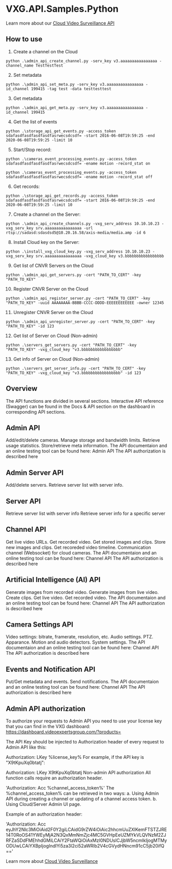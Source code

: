 # VXG.API.Samples.Python

Learn more about our <a href="https://www.videoexpertsgroup.com">Cloud Video Surveillance API</a>

## How to use

1) Create a channel on the Cloud
```
python .\admin_api_create_channel.py -serv_key v3.aaaaaaaaaaaaaaaa -channel_name TestTestTest
```

2) Set metadata
```
python .\admin_api_set_meta.py -serv_key v3.aaaaaaaaaaaaaaaa -id_channel 199415 -tag test -data testtesttest
```

3) Get metadata
```
python .\admin_api_get_meta.py -serv_key v3.aaaaaaaaaaaaaaaa -id_channel 199415
```

4) Get the list of events
```
python .\storage_api_get_events.py -access_token sdafasdfasdfasdfasdfasrwecsdcsdf= -start 2016-06-08T19:59:25 -end 2020-06-08T19:59:25 -limit 10
```

5) Start/Stop record:
```
python .\cameras_event_processing_events.py -access_token sdafasdfasdfasdfasdfasrwecsdcsdf= -ename motion -record_stat on
```
```
python .\cameras_event_processing_events.py -access_token sdafasdfasdfasdfasdfasrwecsdcsdf= -ename motion -record_stat off
```

6) Get records:
```
python .\storage_api_get_records.py -access_token sdafasdfasdfasdfasdfasrwecsdcsdf= -start 2016-06-08T19:59:25 -end 2020-06-08T19:59:25 -limit 10
```

7) Create a channel on the Server:
```
python .\admin_api_create_channels.py -vxg_serv_address 10.10.10.23 -vxg_serv_key srv.aaaaaaaaaaaaaaaa -url rtsp://sadasd:sdasdsd5@10.20.16.58/axis-media/media.amp -id 6
```

8) Install Cloud key on the Server:
```
python .\install_vxg_cloud_key.py -vxg_serv_address 10.10.10.23 -vxg_serv_key srv.aaaaaaaaaaaaaaaa -vxg_cloud_key v3.bbbbbbbbbbbbbbbbb
```

9) Get list of CNVR Servers on the Cloud
```
python .\admin_api_get_servers.py -cert "PATH_TO_CERT" -key "PATH_TO_KEY"
```

10) Register CNVR Server on the Cloud
```
python .\admin_api_register_server.py -cert "PATH_TO_CERT" -key "PATH_TO_KEY" -uuid AAAAAAAA-BBBB-CCCC-DDDD-EEEEEEEEEEEE -owner 12345
```

11) Unregister CNVR Server on the Cloud
```
python .\admin_api_unregister_server.py -cert "PATH_TO_CERT" -key "PATH_TO_KEY" -id 123
```

12) Get list of Server on Cloud (Non-admin)
```
python .\servers_get_servers.py -cert "PATH_TO_CERT" -key "PATH_TO_KEY" -vxg_cloud_key "v3.bbbbbbbbbbbbbbbbb"
```

13) Get info of Server on Cloud (Non-admin)
```
python .\servers_get_server_info.py -cert "PATH_TO_CERT" -key "PATH_TO_KEY" -vxg_cloud_key "v3.bbbbbbbbbbbbbbbbb" -id 123
```


## Overview
The API functions are divided in several sections. Interactive API reference (Swagger) can be found in the Docs & API section on the dashboard in corresponding API sections.

## Admin API
Add/edit/delete cameras.
Manage storage and bandwidth limits.
Retrieve usage statistics.
Store/retrieve meta information.
The API documentaion and an online testing tool can be found here: Admin API
The API authorization is described here

## Admin Server API
Add/delete servers.
Retrieve server list with server info.

## Server API
Retrieve server list with server info
Retrieve server info for a specific server

## Channel API
Get live video URLs.
Get recorded video.
Get stored images and clips.
Store new images and clips.
Get recoreded video timeline.
Communication channel (Websocket) for cloud cameras.
The API documentaion and an online testing tool can be found here: Channel API
The API authorization is described here

## Artificial Intelligence (AI) API
Generate images from recorded video.
Generate images from live video.
Create clips.
Get live video.
Get recorded video.
The API documentaion and an online testing tool can be found here: Channel API
The API authorization is described here

## Camera Settings API
Video settings: bitrate, framerate, resolution, etc.
Audio settings.
PTZ.
Apparance.
Motion and audio detectors.
System settings.
The API documentaion and an online testing tool can be found here: Channel API
The API authorization is described here

## Events and Notification API
Put/Get metadata and events.
Send notifications.
The API documentaion and an online testing tool can be found here: Channel API
The API authorization is described here

## Admin API authorization
To authorize your requests to Admin API you need to use your license key that you can find in the VXG dashboard: https://dashboard.videoexpertsgroup.com/?products=

The API Key should be injected to Authorization header of every request to Admin API like this:

Authorization: LKey %license_key%
For example, if the API key is "X9tKpuXq0btatj":

Authorization: LKey X9tKpuXq0btatj
Non-admin API authorization
All function calls require an authorization header.

'Authorization: Acc %channel_access_token%'
The %channel_access_token% can be retrieved in two ways:
a. Using Admin API during creating a channel or updating of a channel access token.
b. Using Cloud/Server Admin UI page.

Example of an authorization header:

'Authorization: Acc eyJhY2Nlc3MiOiAid2F0Y2giLCAidG9rZW4iOiAic2hhcmUuZXlKemFTSTZJRE14T0RoOS41YWEyMjA2N3QxMmNmZjc4MC5GVHpEeUZMYkVLQVNzM2ZJRFZaSDdFMEhhdGMiLCAiY2FtaWQiOiAxMzI0NDUsICJjbW5ncmlkIjogMTMyODUwLCAiYXBpIjogIndlYi5za3l2ci52aWRlb2V4cGVydHNncm91cC5jb20ifQ=='

Learn more about <a href="https://www.videoexpertsgroup.com">Cloud Video Surveillance</a>


